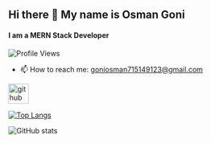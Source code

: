 ## Hi there 👋 My name is Osman Goni
#### I am a MERN Stack Developer

![Profile Views](https://komarev.com/ghpvc/?username=goni715)




- 📫 How to reach me: goniosman715149123@gmail.com 


[<img src='https://cdn.jsdelivr.net/npm/simple-icons@3.0.1/icons/github.svg' alt='github' height='40'>](https://github.com/goni715)  

[![Top Langs](https://github-readme-stats.vercel.app/api/top-langs/?username=goni715)](https://github.com/anuraghazra/github-readme-stats)

![GitHub stats](https://github-readme-stats.vercel.app/api?username=goni715&show_icons=true&count_private=true)  


